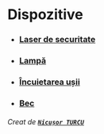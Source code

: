 # Dispozitive
* ### [Laser de securitate](https://github.com/turcunicusor/Licenta/tree/master/Source%20Code/Client/Devices/SecurityLaser "Apasă aici pentru a accesa codul sursă.")
* ### [Lampă](https://github.com/turcunicusor/Licenta/tree/master/Source%20Code/Client/Devices/Lamp "Apasă aici pentru a accesa codul sursă.")
* ### [Încuietarea ușii](https://github.com/turcunicusor/Licenta/tree/master/Source%20Code/Client/Devices/DoorLock "Apasă aici pentru a accesa codul sursă.")
* ### [Bec](https://github.com/turcunicusor/Licenta/tree/master/Source%20Code/Client/Devices/LightBulb "Apasă aici pentru a accesa codul sursă.")

###### Creat de [_**`Nicușor TURCU`**_](https://github.com/turcunicusor "Github")
